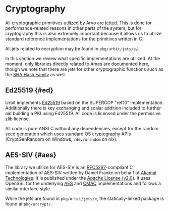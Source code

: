 # Cryptography

All cryptographic primitives utilized by Arvo are [jetted](../guides/jetting.md). This is done for performance-related reasons in other parts of the system, but for cryptography this is also extremely important because it allows us to utilize standard reference implementations for the primitives written in C.

All jets related to encryption may be found in `pkg/urbit/jets/e/`.

In this section we review what specific implementations are utilized. At the moment, only libraries directly related to Ames are documented here, though we note that there are jets for other cryptographic functions such as the [SHA Hash Family](../../../language/hoon/reference/stdlib/3d.md) as well.

## Ed25519 {#ed}

Urbit implements [Ed25519](http://ed25519.cr.yp.to/) based on the SUPERCOP "ref10" implementation. Additionally there is key exchanging and scalar addition included to further aid building a PKI using Ed25519. All code is licensed under the permissive zlib license.

All code is pure ANSI C without any dependencies, except for the random seed generation which uses standard OS cryptography APIs (CryptGenRandom on Windows, `/dev/urandom` on nix).

## AES-SIV {#aes}

The library we utilize for AES-SIV is an [RFC5297](https://tools.ietf.org/html/rfc5297)-compliant C implementation of AES-SIV written by Daniel Franke on behalf of [Akamai Technologies](https://www.akamai.com). It is published under the [Apache License (v2.0)](https://www.apache.org/licenses/LICENSE-2.0). It uses OpenSSL for the underlying [AES](https://en.wikipedia.org/wiki/Advanced_Encryption_Standard) and [CMAC](https://en.wikipedia.org/wiki/One-key_MAC) implementations and follows a similar interface style.

While the jets are found in `pkg/urbit/jets/e`, the statically-linked package is found at `pkg/urcrypt/`.
